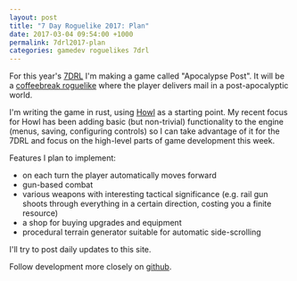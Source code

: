 ```yaml
---
layout: post
title: "7 Day Roguelike 2017: Plan"
date: 2017-03-04 09:54:00 +1000
permalink: 7drl2017-plan
categories: gamedev roguelikes 7drl
---
```


For this year's [7DRL](http://7drl.roguetemple.com/) I'm making a game called
"Apocalypse Post". It will be a [coffeebreak
roguelike](http://www.roguebasin.com/index.php?title=Category:Coffeebreak_roguelikes)
where the player delivers mail in a post-apocalyptic world.

I'm writing the game in rust, using [Howl](https://github.com/stevebob/howl) as
a starting point. My recent focus for Howl has been adding basic (but
non-trivial) functionality to the engine (menus, saving, configuring controls)
so I can take advantage of it for the 7DRL and focus on the high-level parts of
game development this week.

Features I plan to implement:
 - on each turn the player automatically moves forward
 - gun-based combat
 - various weapons with interesting tactical significance (e.g. rail gun shoots
   through everything in a certain direction, costing you a finite resource)
 - a shop for buying upgrades and equipment
 - procedural terrain generator suitable for automatic side-scrolling

I'll try to post daily updates to this site.

Follow development more closely on
[github](https://github.com/stevebob/apocalypse-post).

